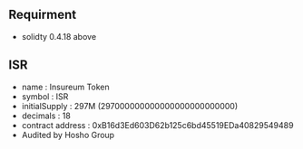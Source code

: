 ## Requirment
- solidty 0.4.18 above

## ISR
- name : Insureum Token
- symbol : ISR
- initialSupply : 297M (297000000000000000000000000)
- decimals : 18
- contract address : 0xB16d3Ed603D62b125c6bd45519EDa40829549489
- Audited by Hosho Group
